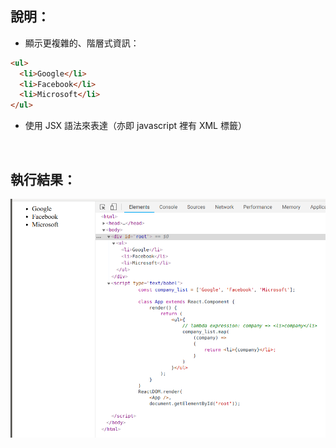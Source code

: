 ## 說明：
- 顯示更複雜的、階層式資訊：
```html
<ul>
  <li>Google</li>
  <li>Facebook</li>
  <li>Microsoft</li>
</ul>
```
- 使用 JSX 語法來表達（亦即 javascript 裡有 XML 標籤）

<br>

## 執行結果：
![](result.png)

